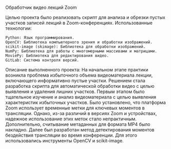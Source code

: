 Обработчик видео лекций Zoom

Целью проекта было реализовать скрипт для анализа и обрезки пустых участков записей лекций в Zoom-конференциях.
Использованные технологии:

    Python: Язык программирования.
    OpenCV: Библиотека компьютерного зрения и обработки изображений.
    scikit-image (skimage): Библиотека для обработки изображений.
    NumPy: Библиотека для работы с многомерными массивами и матрицами.
    MoviePy: Библиотека для редактирования видео.
    GitLab: Система контроля версий.

Описание выполненного проекта:
На начальном этапе практики возникла проблема избыточного объема видеоматериала лекции, включающего информативно пустые участки. Решением стала разработка скрипта для автоматической обработки видео с целью выявления и удаления лишних участков.
Первым этапом было тщательное изучение и анализ видеоматериала с целью выявления характеристик избыточных участков. Было установлено, что платформа Zoom использует временные метки для ключевых моментов в трансляции. Однако, из-за различий в версиях Zoom и устройствах, надежное использование этих меток стало непрактичным. Дополнительно, считывание метаданных для формата MP4 было накладно.
Далее был разработан метод детектирования моментов бездействия трансляции во время конференции. Для этого использовались инструменты OpenCV и scikit-image.

